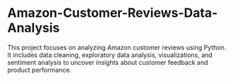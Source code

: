 # Amazon-Customer-Reviews-Data-Analysis
This project focuses on analyzing Amazon customer reviews using Python. It includes data cleaning, exploratory data analysis, visualizations, and sentiment analysis to uncover insights about customer feedback and product performance.

